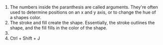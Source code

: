 1. The numbers inside the paranthesis are called arguments. 
They're often used to determine positions on an x and y axis, or to change the hue of a shapes color.
2. The stroke and fill create the shape. Essentially, the stroke outlines the shape, and the fill fills in the color of the shape.
3. 
4. Ctrl + Shift + J
